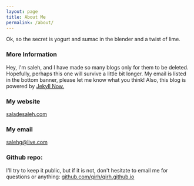 ```yaml
---
layout: page
title: About Me
permalink: /about/
---
```


Ok, so the secret is yogurt and sumac in the blender and a twist of lime.

### More Information
Hey, I'm saleh, and I have made so many blogs only for them to be deleted. Hopefully, perhaps this one will survive a little bit longer. My email is listed in the bottom banner, please let me know what you think! Also, this blog is powered by [Jekyll Now.](http://http://www.jekyllnow.com/)

### My website
  [saladesaleh.com](http://saladesaleh.com)

### My email
  [salehg@live.com](mailto:salehg@live.com)

### Github repo:
 I'll try to keep it public, but if it is not, don't hesitate to email me for questions or anything:
  [github.com/qirh/qirh.github.io](github.com/qirh/qirh.github.io)
